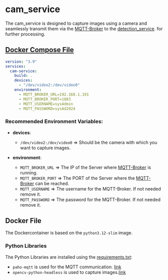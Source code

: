 # cam_service

The cam_service is designed to capture images using a camera and seamlessly transmit them via the [MQTT-Broker](../mqttBroker/Readme.md) to the 
[detection_service](../detection_service/Readme.md). for further processing.


## [Docker Compose File](../../../../source/cam_service/docker-compose.yml)
```yaml
version: "3.9"
services:
  cam-service:
    build: .
    devices:
      - "/dev/video2:/dev/video0"
    environment:
      - MQTT_BROKER_URL=192.168.1.191
      - MQTT_BROKER_PORT=1883
      - MQTT_USERNAME=sysAdmin
      - MQTT_PASSWORD=sysAd2024
```

### Recommended Environment Variables:

 - **devices**:
   - `/dev/video2:/dev/video0` => Should be the camera with which you want to capture images.

 - **environment**:
   - `MQTT_BROKER_URL` => The IP of the Server where [MQTT-Broker](../mqttBroker/Readme.md) is running.
   - `MQTT_BROKER_PORT` => The PORT of the Server where the [MQTT-Broker](../mqttBroker/Readme.md) can be reached.
   - `MQTT_USERNAME` => The username for the MQTT-Broker. If not needed remove it.
   - `MQTT_PASSWORD` => The password for the MQTT-Broker. If not needed remove it.


## Docker File

The Dockercontainer is based on the `python3.12-slim` image.
<br>

### Python Libraries 
The Python Libraries are installed using the [requirements.txt](../../../../source/cam_service/requirements.txt):
 - `paho-mqtt` is used for the MQTT communication. [link](https://github.com/eclipse-paho/paho.mqtt.python)
 - `opencv-python-headless` is used to capture images.[link](https://github.com/opencv/opencv-python)
